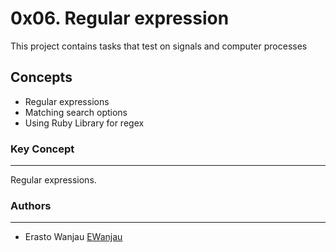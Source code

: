 # 0x06. Regular expression
This project contains tasks that test on signals and computer processes

## Concepts
- Regular expressions
- Matching search options
- Using Ruby Library for regex
### Key Concept
---
Regular expressions.

### Authors
---
- Erasto Wanjau [EWanjau](wamwanjau@gmail.com)